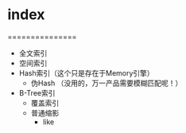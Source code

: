 # index
===============
* 全文索引
* 空间索引
* Hash索引（这个只是存在于Memory引擎）
    * 伪Hash （没用的，万一产品需要模糊匹配呢！）
* B-Tree索引
    * 覆盖索引
    * 普通缩影
        * like
        